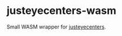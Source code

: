 # justeyecenters-wasm
Small WASM wrapper for [justeyecenters](https://github.com/karashiiro/justeyecenters).
